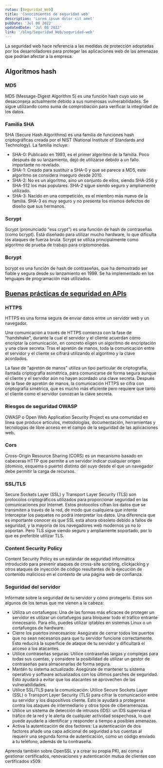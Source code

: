 ```yaml
---
rutas: [Seguridad_Web]
title: 'Conocimientos de seguridad web'
description: 'Lorem ipsum dolor sit amet'
pubDate: 'Jul 08 2022'
updatedDate: 'Jul 08 2022'
link: '/blog/Seguridad_Web/seguridad-web'
---
```


La seguridad web hace referencia a las medidas de protección adoptadas por los desarrolladores para proteger las aplicaciones web de las amenazas que podrían afectar a la empresa.

## Algoritmos hash

### MD5
MD5 (Message-Digest Algorithm 5) es una función hash cuyo uso se desaconseja actualmente debido a sus numerosas vulnerabilidades. Se sigue utilizando como suma de comprobación para verificar la integridad de los datos.

### Familia SHA
SHA (Secure Hash Algorithms) es una familia de funciones hash criptográficas creada por el NIST (National Institute of Standards and Technology). La familia incluye:

* SHA-0: Publicado en 1993, es el primer algoritmo de la familia. Poco después de su lanzamiento, dejó de utilizarse debido a un fallo importante no revelado.
* SHA-1: Creado para sustituir a SHA-0 y que se parece a MD5, este algoritmo se considera inseguro desde 2010.
* SHA-2: No es un algoritmo, sino un conjunto de ellos, siendo SHA-256 y SHA-512 los más populares. SHA-2 sigue siendo seguro y ampliamente utilizado.
* SHA-3: Nacido en una competición, es el miembro más nuevo de la familia. SHA-3 es muy seguro y no presenta los mismos defectos de diseño que sus hermanos.

### Scrypt
Scrypt (pronunciado "ess crypt") es una función de hash de contraseñas (como bcrypt). Está diseñado para utilizar mucho hardware, lo que dificulta los ataques de fuerza bruta. Scrypt se utiliza principalmente como algoritmo de prueba de trabajo para criptomonedas.

### Bcrypt
bcrypt es una función de hash de contraseñas, que ha demostrado ser fiable y segura desde su lanzamiento en 1999. Se ha implementado en los lenguajes de programación más utilizados.

## [Buenas prácticas de seguridad en APIs](/blog/Seguridad_Web/seguridad-web/buenas-practicas-apis/autenticacion)

### HTTPS
HTTPS es una forma segura de enviar datos entre un servidor web y un navegador.

Una comunicación a través de HTTPS comienza con la fase de "handshake", durante la cual el servidor y el cliente acuerdan cómo encriptar la comunicación, en concreto eligen un algoritmo de encriptación y una clave secreta. Tras el apretón de manos, toda la comunicación entre el servidor y el cliente se cifrará utilizando el algoritmo y la clave acordados.

La fase de "apretón de manos" utiliza un tipo particular de criptografía, llamada criptografía asimétrica, para comunicarse de forma segura aunque el cliente y el servidor aún no hayan acordado una clave secreta. Después de la fase de apretón de manos, la comunicación HTTPS se cifra con criptografía simétrica, que es mucho más eficiente pero requiere que tanto el cliente como el servidor conozcan la clave secreta.

### Riesgos de seguridad OWASP
OWASP o Open Web Application Security Project es una comunidad en línea que produce artículos, metodologías, documentación, herramientas y tecnologías de libre acceso en el campo de la seguridad de las aplicaciones web.

### Cors
Cross-Origin Resource Sharing (CORS) es un mecanismo basado en cabeceras HTTP que permite a un servidor indicar cualquier origen (dominio, esquema o puerto) distinto del suyo desde el que un navegador debe permitir la carga de recursos.

### SSL/TLS
Secure Sockets Layer (SSL) y Transport Layer Security (TLS) son protocolos criptográficos utilizados para proporcionar seguridad en las comunicaciones por Internet. Estos protocolos cifran los datos que se transmiten a través de la red, de modo que cualquiera que intente interceptar los paquetes no podrá interpretar los datos. Una diferencia que es importante conocer es que SSL está ahora obsoleto debido a fallos de seguridad, y la mayoría de los navegadores web modernos ya no lo soportan. Pero TLS sigue siendo seguro y ampliamente soportado, por lo que es preferible utilizar TLS.

### Content Security Policy
Content Security Policy es un estándar de seguridad informática introducido para prevenir ataques de cross-site scripting, clickjacking y otros ataques de inyección de código resultantes de la ejecución de contenido malicioso en el contexto de una página web de confianza.

### Seguridad del servidor
Infórmate sobre la seguridad de tu servidor y cómo protegerlo. Estos son algunos de los temas que me vienen a la cabeza:

* Utiliza un cortafuegos: Una de las formas más eficaces de proteger un servidor es utilizar un cortafuegos para bloquear todo el tráfico entrante innecesario. Para ello, puedes utilizar iptables en sistemas Linux o un cortafuegos de hardware.
* Cierre los puertos innecesarios: Asegúrate de cerrar todos los puertos que no sean necesarios para que tu servidor funcione correctamente. Esto reducirá la superficie de ataque de tu servidor y dificultará el acceso a los atacantes.
* Utilice contraseñas seguras: Utilice contraseñas largas y complejas para todas sus cuentas, y considere la posibilidad de utilizar un gestor de contraseñas para almacenarlas de forma segura.
* Mantén tu sistema actualizado: Asegúrate de mantener tu sistema operativo y software actualizados con los últimos parches de seguridad. Esto ayudará a evitar que los atacantes se aprovechen de las vulnerabilidades.
* Utilice SSL/TLS para la comunicación: Utilice Secure Sockets Layer (SSL) o Transport Layer Security (TLS) para cifrar la comunicación entre su servidor y los dispositivos cliente. Esto le ayudará a protegerse contra los ataques de intermediario y otros tipos de ciberamenazas.
* Utilice un sistema de detección de intrusos (IDS): un IDS supervisa el tráfico de la red y le alerta de cualquier actividad sospechosa, lo que puede ayudarle a identificar y responder a tiempo a posibles amenazas.
* Activa la autenticación de dos factores: La autenticación de dos factores añade una capa adicional de seguridad a tus cuentas al requerir una segunda forma de autenticación, como un código enviado a tu teléfono, además de tu contraseña.

Aprenda también sobre OpenSSL y a crear su propia PKI, así como a gestionar certificados, renovaciones y autenticación mutua de clientes con certificados x509.
